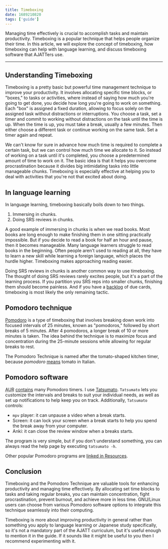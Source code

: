 ```yaml
---
title: Timeboxing
date: 1689210820
tags: ['guide']
---
```


Managing time effectively is crucial to accomplish tasks and maintain productivity.
Timeboxing is a popular technique that helps people organize their time.
In this article,
we will explore the concept of timeboxing,
how timeboxing can help with language learning,
and discuss timeboxing software that AJATTers use.

****

## Understanding Timeboxing

Timeboxing is a pretty basic but powerful time management technique
to improve your productivity.
It involves allocating specific time blocks, or "boxes," to tasks or activities,
where
instead of saying how much you're going to get done,
you decide how long you're going to work on something.
Each "box" is assigned a fixed duration,
allowing to focus solely on the assigned task
without distractions or interruptions.
You choose a task,
set a timer
and commit to working without distractions on the task until the time is up.
When the time is up, you must take a break,
usually a few minutes.
Then either choose a different task or continue working on the same task.
Set a timer again and repeat.

We can't know for sure in advance how much time is required to complete a certain task,
but we can control how much time we allocate to it.
So instead of working on a task until it's completed,
you choose a predetermined amount of time to work on it.
The basic idea is that it helps you overcome procrastination
because it divides big intimidating tasks into little manageable chunks.
Timeboxing is especially effective at helping you to deal with activities
that you're not that excited about doing.

## In language learning

In language learning, timeboxing basically boils down to two things.

1) Immersing in chunks.
1) Doing SRS reviews in chunks.

A good example of immersing in chunks is when we read books.
Most books are long enough to make finishing them in one sitting practically impossible.
But if you decide to read a book for half an hour and pause,
then it becomes manageable.
Many language learners struggle to read books in the beginning.
Often people aren't used to reading at all,
they have to learn a new skill while learning a foreign language,
which places the hurdle higher.
Timeboxing makes approaching reading easier.

Doing SRS reviews in chunks is another common way to use timeboxing.
The thought of doing SRS reviews rarely excites people,
but it's a part of the learning process.
If you partition you SRS reps into smaller chunks,
finishing them should become painless.
And if you have a [backlog](how-to-review.html#fighting-backlogs) of due cards,
timeboxing is most likely the only remaining tactic.

## Pomodoro technique

[Pomodoro](https://en.wikipedia.org/wiki/Pomodoro_Technique) is a type of timeboxing
that involves breaking down work into focused intervals of 25 minutes,
known as "pomodoros," followed by short breaks of 5 minutes.
After 4 pomodoros, a longer break of 10 or more minutes is taken.
The idea behind the technique is to maximize focus and concentration
during the 25-minute sessions while allowing for regular breaks to rest.

The Pomodoro Technique is named after the tomato-shaped kitchen timer,
because *pomodoro* [means](https://dictionary.cambridge.org/dictionary/italian-english/pomodoro) tomato in Italian.

## Pomodoro software

<abbr title="Arch User Repository">AUR</abbr>
[contains](https://aur.archlinux.org/packages?K=pomodoro)
many Pomodoro timers.
I use [Tatsumato](https://aur.archlinux.org/packages/tatsumato).
`Tatsumato` lets you customize the intervals and breaks to suit your individual needs,
as well as set up notifications to help keep you on track.
Additionally, `Tatsumato` controls:

* `mpv` player: it can unpause a video when a break starts.
* Screen: it can lock your screen when a break starts
  to help you spend the break away from your computer.
* Anki: it can close the review window when a breaks starts.

The program is very simple,
but if you don't understand something,
you can always read the help page by executing `tatsumato -h`.

Other popular Pomodoro programs are [linked in Resources](resources.html#productivity).

## Conclusion

Timeboxing and the Pomodoro Technique
are valuable tools for enhancing productivity and managing time effectively.
By allocating set time blocks to tasks and taking regular breaks,
you can maintain concentration,
fight procrastination,
prevent burnout,
and achieve more in less time.
GNU/Linux users can choose from various Pomodoro software options
to integrate this technique seamlessly into their computing.

Timeboxing is more about improving productivity in general
rather than something you apply to language learning or Japanese study specifically,
so it's not a mandatory part of the AJATT curriculum,
but it's useful enough to mention it in the guide.
If it sounds like it might be useful to you
then I recommend experimenting with it.
